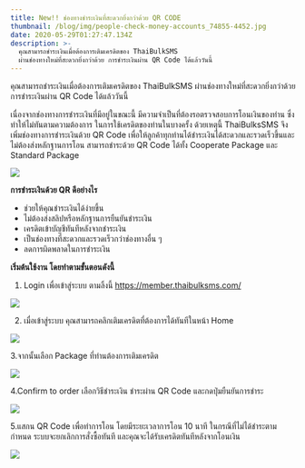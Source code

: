 ```yaml
---
title: New!! ช่องทางชำระเงินที่สะดวกยิ่งกว่าด้วย QR CODE
thumbnail: /blog/img/people-check-money-accounts_74855-4452.jpg
date: 2020-05-29T01:27:47.134Z
description: >-
  คุณสามารถชำระเงินเมื่อต้องการเติมเครดิตของ ThaiBulkSMS
  ผ่านช่องทางใหม่ที่สะดวกยิ่งกว่าด้วย การชำระเงินผ่าน QR Code ได้แล้ววันนี้
---
```

คุณสามารถชำระเงินเมื่อต้องการเติมเครดิตของ ThaiBulkSMS ผ่านช่องทางใหม่ที่สะดวกยิ่งกว่าด้วย การชำระเงินผ่าน QR Code ได้แล้ววันนี้ 

เนื่องจากช่องทางการชำระเงินที่มีอยู่ในขณะนี้ มีความจำเป็นที่ต้องรอตรวจสอบการโอนเงินของท่าน ซึ่งทำให้ไม่ทันตามความต้องการ ในการใช้เครดิตของท่านในบางครั้ง ด้วยเหตุนี้ ThaiBulksSMS จึงเพิ่มช่องทางการชำระเงินด้วย QR Code เพื่อให้ลูกค้าทุกท่านได้ชำระเงินได้สะดวกและรวดเร็วขึ้นและไม่ต้องส่งหลักฐานการโอน สามารถชำระด้วย QR Code ได้ทั้ง Cooperate Package และ Standard Package

![](/blog/img/people-check-money-accounts_74855-4452.jpg)

**การชำระเงินด้วย QR ดีอย่างไร** 

* ช่วยให้คุณชำระเงินได้ง่ายขึ้น
* ไม่ต้องส่งสลิปหรือหลักฐานการยืนยันชำระเงิน
* เครดิตเข้าบัญชีทันทีหลังจากชำระเงิน
* เป็นช่องทางที่สะดวกและรวดเร็วกว่าช่องทางอื่น ๆ 
* ลดการผิดพลาดในการชำระเงิน

**เริ่มต้นใช้งาน โดยทำตามขั้นตอนดังนี้**

1. Login เพื่อเข้าสู่ระบบ ตามลิ้งนี้ https://member.thaibulksms.com/

![](/blog/img/1-copy.png)

2. เมื่อเข้าสู่ระบบ คุณสามารถคลิกเติมเครดิตที่ต้องการได้ทันทีในหน้า Home

![](/blog/img/2-copy.png)

3.จากนั้นเลือก Package ที่ท่านต้องการเติมเครดิต 

![](/blog/img/3-copy.png)

4.Confirm to order เลือกวิธีชำระเงิน ชำระผ่าน QR Code และกดปุ่มยืนยันการชำระ

![](/blog/img/4-copy.png)

5.แสกน QR Code เพื่อทำการโอน โดยมีระยะเวลาการโอน 10 นาที ในกรณีที่ไม่ได้ชำระตามกำหนด ระบบจะยกเลิกการสั่งซื้อทันที และคุณจะได้รับเครดิตทันทีหลังจากโอนเงิน

![](/blog/img/6-copy.png)
